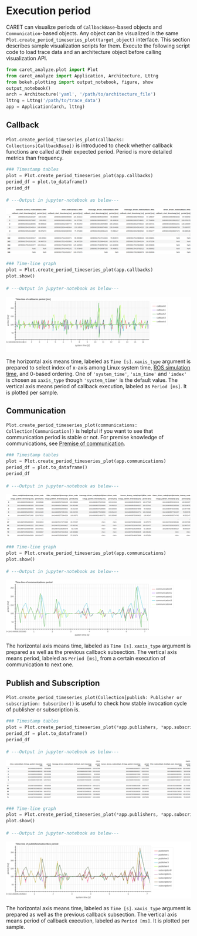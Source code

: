 # Execution period

CARET can visualize periods of `CallbackBase`-based objects and `Communication`-based objects.
Any object can be visualized in the same `Plot.create_period_timeseries_plot(target_object)` interface.
This section describes sample visualization scripts for them.
Execute the following script code to load trace data and an architecture object before calling visualization API.

```python
from caret_analyze.plot import Plot
from caret_analyze import Application, Architecture, Lttng
from bokeh.plotting import output_notebook, figure, show
output_notebook()
arch = Architecture('yaml', '/path/to/architecture_file')
lttng = Lttng('/path/to/trace_data')
app = Application(arch, lttng)
```

## Callback

`Plot.create_period_timeseries_plot(callbacks: Collections[CallbackBase])` is introduced to check whether callback functions are called at their expected period. Period is more detailed metrics than frequency.

```python
### Timestamp tables
plot = Plot.create_period_timeseries_plot(app.callbacks)
period_df = plot.to_dataframe()
period_df

# ---Output in jupyter-notebook as below---
```

![callback_period_df](../../imgs/callback_period_df.png)

```python
### Time-line graph
plot = Plot.create_period_timeseries_plot(app.callbacks)
plot.show()

# ---Output in jupyter-notebook as below---
```

![callback_period_time_line](../../imgs/callback_period_time_line.png)

The horizontal axis means time, labeled as `Time [s]`. `xaxis_type` argument is prepared to select index of x-axis among Linux system time, [ROS simulation time](../../recording/sim_time.md), and 0-based ordering. One of `'system_time'`, `'sim_time'` and `'index'` is chosen as `xaxis_type` though `'system_time'` is the default value.
The vertical axis means period of callback execution, labeled as `Period [ms]`. It is plotted per sample.

## Communication

`Plot.create_period_timeseries_plot(communications: Collection[Communication])` is helpful if you want to see that communication period is stable or not.
For premise knowledge of communications, see [Premise of communication](../communication/premise_of_communication.md).

```python
### Timestamp tables
plot = Plot.create_period_timeseries_plot(app.communications)
period_df = plot.to_dataframe()
period_df

# ---Output in jupyter-notebook as below---
```

![communication_period_df](../../imgs/communication_period_df.png)

```python
### Time-line graph
plot = Plot.create_period_timeseries_plot(app.communications)
plot.show()

# ---Output in jupyter-notebook as below---
```

![communication_period_time_line](../../imgs/communication_period_time_line.png)

The horizontal axis means time, labeled as `Time [s]`. `xaxis_type` argument is prepared as well as the previous callback subsection.
The vertical axis means period, labeled as `Period [ms]`, from a certain execution of communication to next one.

## Publish and Subscription

`Plot.create_period_timeseries_plot(Collection[publish: Publisher or subscription: Subscriber])` is useful to check how stable invocation cycle of publisher or subscription is.

```python
### Timestamp tables
plot = Plot.create_period_timeseries_plot(*app.publishers, *app.subscriptions)
period_df = plot.to_dataframe()
period_df

# ---Output in jupyter-notebook as below---
```

![pub_sub_period_df](../../imgs/pub_sub_period_df.png)

```python
### Time-line graph
plot = Plot.create_period_timeseries_plot(*app.publishers, *app.subscriptions)
plot.show()

# ---Output in jupyter-notebook as below---
```

![pub_sub_frequency_time_line](../../imgs/pub_sub_period_time_line.png)

The horizontal axis means time, labeled as `Time [s]`. `xaxis_type` argument is prepared as well as the previous callback subsection.
The vertical axis means period of callback execution, labeled as `Period [ms]`. It is plotted per sample.
